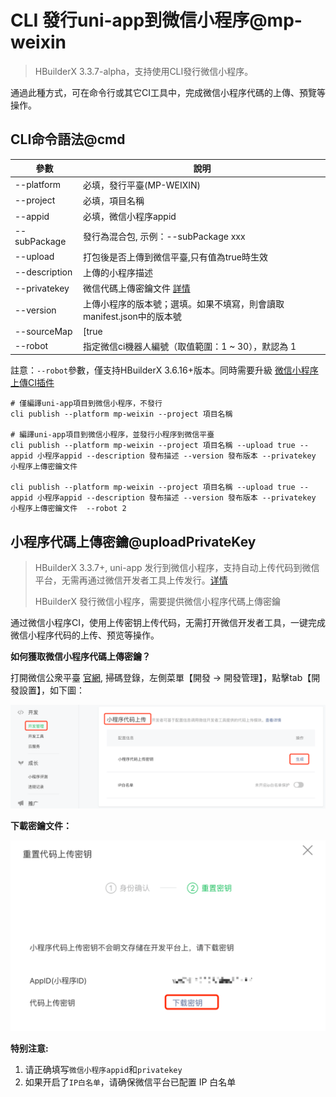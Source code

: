 # CLI 發行uni-app到微信小程序@mp-weixin

> HBuilderX 3.3.7-alpha，支持使用CLI發行微信小程序。

通過此種方式，可在命令行或其它CI工具中，完成微信小程序代碼的上傳、預覽等操作。

## CLI命令語法@cmd


|參數			|說明																	|
|--				|--																		|
|--platform		|必填，發行平臺(MP-WEIXIN)												|
|--project		|必填，項目名稱															|
|--appid		|必填，微信小程序appid													|
|--subPackage	|發行為混合包, 示例：--subPackage xxx									|
|--upload		|打包後是否上傳到微信平臺,只有值為true時生效							|
|--description	|上傳的小程序描述														|
|--privatekey	|微信代碼上傳密鑰文件 [詳情](#uploadPrivateKey)							|
|--version		|上傳小程序的版本號；選填。如果不填寫，則會讀取manifest.json中的版本號	|
|--sourceMap    |[true|false] 生成SourceMap,值為 true 時生效，默認為 false					|
|--robot		|指定微信ci機器人編號（取值範圍：1 ~ 30），默認為 1						|

註意：`--robot`參數，僅支持HBuilderX 3.6.16+版本。同時需要升級 [微信小程序上傳CI插件](https://ext.dcloud.net.cn/plugin?id=7199)


```shell
# 僅編譯uni-app項目到微信小程序，不發行
cli publish --platform mp-weixin --project 項目名稱

# 編譯uni-app項目到微信小程序，並發行小程序到微信平臺
cli publish --platform mp-weixin --project 項目名稱 --upload true --appid 小程序appid --description 發布描述 --version 發布版本 --privatekey 小程序上傳密鑰文件

cli publish --platform mp-weixin --project 項目名稱 --upload true --appid 小程序appid --description 發布描述 --version 發布版本 --privatekey 小程序上傳密鑰文件  --robot 2
```


## 小程序代碼上傳密鑰@uploadPrivateKey

> HBuilderX 3.3.7+, uni-app 发行到微信小程序，支持自动上传代码到微信平台，无需再通过微信开发者工具上传发行。[详情](/Tutorial/App/uni-app-publish-mp-weixin)
> 
> HBuilderX 發行微信小程序，需要提供微信小程序代碼上傳密鑰

通过微信小程序CI，使用上传密钥上传代码，无需打开微信开发者工具，一键完成微信小程序代码的上传、预览等操作。

**如何獲取微信小程序代碼上傳密鑰？**

打開微信公衆平臺 [官網](https://mp.weixin.qq.com/), 掃碼登錄，左側菜單【開發 -> 開發管理】，點擊tab【開發設置】，如下圖：

<img src="/static/snapshots/cli/wechat-uploadPrivateKey.png" class="hd-img" />

**下載密鑰文件：**

<img src="/static/snapshots/cli/wechat-downloadkeyFile.png" class="hd-img"/>

**特别注意:** 
1. 请正确填写`微信小程序appid`和`privatekey`
2. 如果开启了`IP白名单`，请确保微信平台已配置 IP 白名单